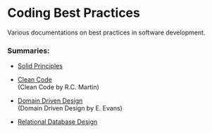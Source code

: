 # Coding Best Practices

Various documentations on best practices in software development.

### Summaries:
- [Solid Principles](SOLID.md)

- [Clean Code](Clean%20Code.md)  
    (Clean Code by R.C. Martin)

- [Domain Driven Design](Domain%20Driven%20Design.md)  
    (Domain Driven Design by E. Evans)

- [Relational Database Design](Relational%20Databases.md)